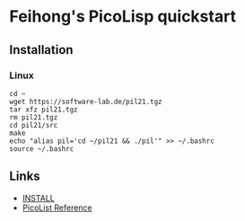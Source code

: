 # Feihong's PicoLisp quickstart

## Installation

### Linux

```
cd ~
wget https://software-lab.de/pil21.tgz
tar xfz pil21.tgz
rm pil21.tgz
cd pil21/src
make
echo "alias pil='cd ~/pil21 && ./pil'" >> ~/.bashrc
source ~/.bashrc
```

## Links

- [INSTALL](https://software-lab.de/INSTALL)
- [PicoList Reference](https://software-lab.de/doc/ref.html)
